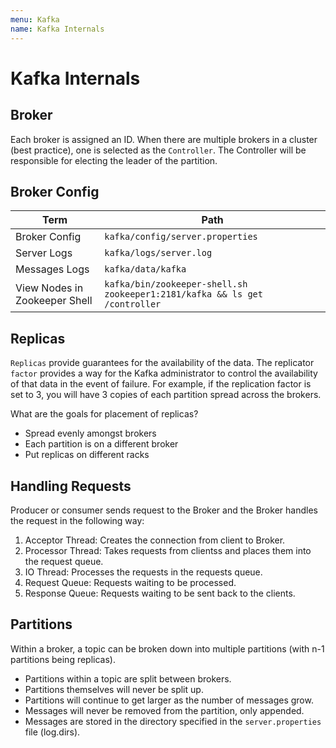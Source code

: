 ```yaml
---
menu: Kafka
name: Kafka Internals
---
```


# Kafka Internals

## Broker

Each broker is assigned an ID. When there are multiple brokers in a cluster (best practice), one is selected as the `Controller`. The Controller will be responsible for electing the leader of the partition.

## Broker Config

| Term                          | Path                                                                       |
| ----------------------------- | -------------------------------------------------------------------------- |
| Broker Config                 | `kafka/config/server.properties`                                           |
| Server Logs                   | `kafka/logs/server.log`                                                    |
| Messages Logs                 | `kafka/data/kafka`                                                         |
| View Nodes in Zookeeper Shell | `kafka/bin/zookeeper-shell.sh zookeeper1:2181/kafka && ls get /controller` |

## Replicas

`Replicas` provide guarantees for the availability of the data. The replicator `factor` provides a way for the Kafka administrator to control the availability of that data in the event of failure. For example, if the replication factor is set to 3, you will have 3 copies of each partition spread across the brokers.

What are the goals for placement of replicas?

- Spread evenly amongst brokers
- Each partition is on a different broker
- Put replicas on different racks

## Handling Requests

Producer or consumer sends request to the Broker and the Broker handles the request in the following way:

1. Acceptor Thread: Creates the connection from client to Broker.
2. Processor Thread: Takes requests from clientss and places them into the request queue.
3. IO Thread: Processes the requests in the requests queue.
4. Request Queue: Requests waiting to be processed.
5. Response Queue: Requests waiting to be sent back to the clients.

## Partitions

Within a broker, a topic can be broken down into multiple partitions (with n-1 partitions being replicas).

- Partitions within a topic are split between brokers.
- Partitions themselves will never be split up.
- Partitions will continue to get larger as the number of messages grow.
- Messages will never be removed from the partition, only appended.
- Messages are stored in the directory specified in the `server.properties` file (log.dirs).
